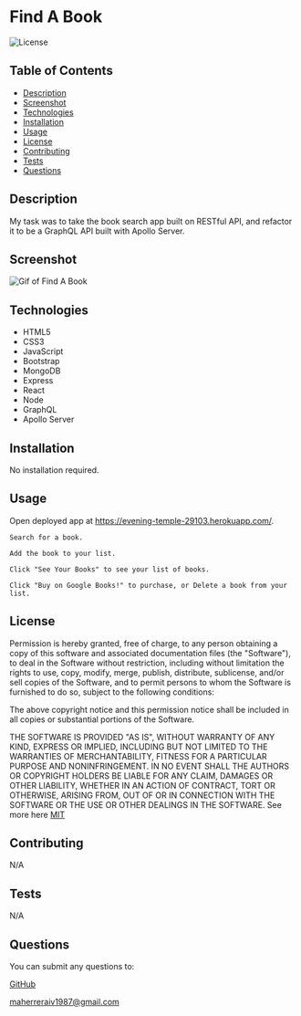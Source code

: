 # Find A Book

![License](https://img.shields.io/badge/License-MIT-yellow.svg)

## Table of Contents

-   [Description](#description)
-   [Screenshot](#screenshot)
-   [Technologies](#technologies)
-   [Installation](#installation)
-   [Usage](#usage)
-   [License](#license)
-   [Contributing](#contributing)
-   [Tests](#tests)
-   [Questions](#questions)

## Description

My task was to take the book search app built on RESTful API, and refactor it to be a GraphQL API built with Apollo Server.

## Screenshot

![Gif of Find A Book](./assets/find-a-book.gif)

## Technologies

-   HTML5
-   CSS3
-   JavaScript
-   Bootstrap
-   MongoDB
-   Express
-   React
-   Node
-   GraphQL
-   Apollo Server

## Installation

No installation required.

## Usage

Open deployed app at https://evening-temple-29103.herokuapp.com/.

`Search for a book.`

`Add the book to your list.`

`Click "See Your Books" to see your list of books.`

`Click "Buy on Google Books!" to purchase, or Delete a book from your list.`

## License

Permission is hereby granted, free of charge, to any person obtaining a copy of this software and associated
documentation files (the "Software"), to deal in the Software without restriction, including without limitation the rights
to use, copy, modify, merge, publish, distribute, sublicense, and/or sell copies of the Software, and to permit persons to
whom the Software is furnished to do so, subject to the following conditions:

The above copyright notice and this permission notice shall be included in all copies or substantial portions of the Software.

THE SOFTWARE IS PROVIDED "AS IS", WITHOUT WARRANTY OF ANY KIND, EXPRESS OR IMPLIED,
INCLUDING BUT NOT LIMITED TO THE WARRANTIES OF MERCHANTABILITY, FITNESS FOR A PARTICULAR
PURPOSE AND NONINFRINGEMENT. IN NO EVENT SHALL THE AUTHORS OR COPYRIGHT HOLDERS BE LIABLE
FOR ANY CLAIM, DAMAGES OR OTHER LIABILITY, WHETHER IN AN ACTION OF CONTRACT, TORT OR
OTHERWISE, ARISING FROM, OUT OF OR IN CONNECTION WITH THE SOFTWARE OR THE USE OR OTHER
DEALINGS IN THE SOFTWARE. See more here [MIT](https://opensource.org/licenses/MIT)

## Contributing

N/A

## Tests

N/A

## Questions

You can submit any questions to:

[GitHub](https://github.com/mahiv87)

maherreraiv1987@gmail.com
